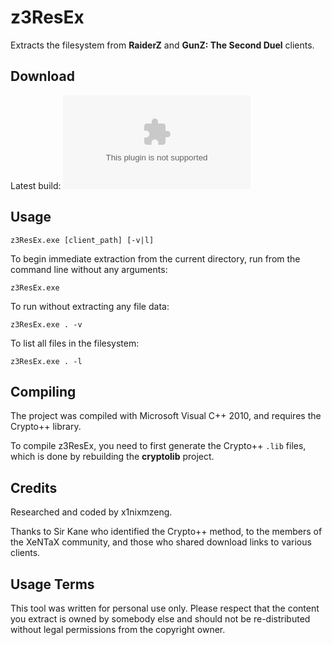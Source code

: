 ﻿z3ResEx
=======

Extracts the filesystem from **RaiderZ** and **GunZ: The Second Duel** clients.


## Download

Latest build: ![z3ResEx.exe](https://raw.github.com/x1nixmzeng/z3ResEx/master/src/Release/z3ResEx.exe)

## Usage

    z3ResEx.exe [client_path] [-v|l]

To begin immediate extraction from the current directory, run from the command line without any arguments:

    z3ResEx.exe

To run without extracting any file data:

    z3ResEx.exe . -v

To list all files in the filesystem:

    z3ResEx.exe . -l


## Compiling

The project was compiled with Microsoft Visual C++ 2010, and requires the Crypto++ library.

To compile z3ResEx, you need to first generate the Crypto++ `.lib` files, which is done by rebuilding the **cryptolib** project.


## Credits

Researched and coded by x1nixmzeng.

Thanks to Sir Kane who identified the Crypto++ method, to the members of the XeNTaX community, and those who shared download links to various clients.


## Usage Terms

This tool was written for personal use only. Please respect that the content you extract is owned by somebody else and should not be re-distributed without legal permissions from the copyright owner.
